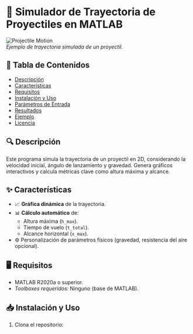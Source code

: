 # 🚀 Simulador de Trayectoria de Proyectiles en MATLAB

![Projectile Motion](https://via.placeholder.com/600x300.png?text=Gráfico+de+Trayectoria)  
*Ejemplo de trayectoria simulada de un proyectil.*

## 📌 Tabla de Contenidos
- [Descripción](#-descripción)
- [Características](#-características)
- [Requisitos](#-requisitos)
- [Instalación y Uso](#-instalación-y-uso)
- [Parámetros de Entrada](#-parámetros-de-entrada)
- [Resultados](#-resultados)
- [Ejemplo](#-ejemplo)
- [Licencia](#-licencia)

## 🔍 Descripción
Este programa simula la trayectoria de un proyectil en 2D, considerando la velocidad inicial, ángulo de lanzamiento y gravedad. Genera gráficos interactivos y calcula métricas clave como altura máxima y alcance.

## ✨ Características
- 📈 **Gráfica dinámica** de la trayectoria.
- 📊 **Cálculo automático** de:
  - Altura máxima (`h_max`).
  - Tiempo de vuelo (`t_total`).
  - Alcance horizontal (`x_max`).
- ⚙️ Personalización de parámetros físicos (gravedad, resistencia del aire opcional).

## 🖥️ Requisitos
- MATLAB R2020a o superior.
- *Toolboxes requeridos:* Ninguno (base de MATLAB).

## 📥 Instalación y Uso
1. Clona el repositorio: